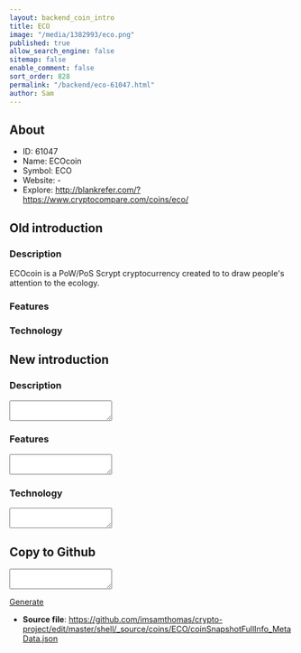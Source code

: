 ```yaml
---
layout: backend_coin_intro
title: ECO
image: "/media/1382993/eco.png"
published: true
allow_search_engine: false
sitemap: false
enable_comment: false
sort_order: 828
permalink: "/backend/eco-61047.html"
author: Sam
---
```


## About

- ID: 61047
- Name: ECOcoin
- Symbol: ECO
- Website: -
- Explore: http://blankrefer.com/?https://www.cryptocompare.com/coins/eco/


## Old introduction

### Description

<p>ECOcoin is a PoW/PoS Scrypt cryptocurrency created to to draw people&#39;s attention to the ecology.</p>

### Features


### Technology




## New introduction


### Description
<textarea id="meta_description" name="description"></textarea>

### Features
<textarea id="meta_features" name="features"></textarea>

### Technology
<textarea id="meta_technology" name="technology"></textarea>


## Copy to Github

<textarea id="coinsnapshotfullinfo_metadata"></textarea>

<a href="#gen" onclick="generateMetaDatJson()">Generate</a>

- **Source file**: <a href="https://github.com/imsamthomas/crypto-project/edit/master/shell/_source/coins/ECO/coinSnapshotFullInfo_MetaData.json">https://github.com/imsamthomas/crypto-project/edit/master/shell/_source/coins/ECO/coinSnapshotFullInfo_MetaData.json</a>

